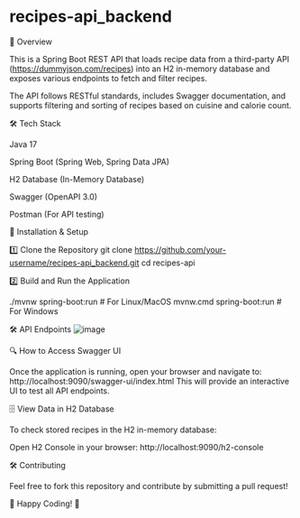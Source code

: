 # recipes-api_backend

📌 Overview

This is a Spring Boot REST API that loads recipe data from a third-party API (https://dummyjson.com/recipes) into an H2 in-memory database and exposes various endpoints to fetch and filter recipes.

The API follows RESTful standards, includes Swagger documentation, and supports filtering and sorting of recipes based on cuisine and calorie count.

🛠️ Tech Stack

Java 17

Spring Boot (Spring Web, Spring Data JPA)

H2 Database (In-Memory Database)

Swagger (OpenAPI 3.0)

Postman (For API testing)

🚀 Installation & Setup

1️⃣ Clone the Repository
git clone https://github.com/your-username/recipes-api_backend.git
cd recipes-api

2️⃣ Build and Run the Application

./mvnw spring-boot:run   # For Linux/MacOS
mvnw.cmd spring-boot:run # For Windows

🛠️ API Endpoints
![image](https://github.com/user-attachments/assets/b501a7a6-288e-4987-a5fc-4769e1c7022c)

🔍 How to Access Swagger UI

Once the application is running, open your browser and navigate to:
http://localhost:9090/swagger-ui/index.html
This will provide an interactive UI to test all API endpoints.


🗄️ View Data in H2 Database

To check stored recipes in the H2 in-memory database:

Open H2 Console in your browser:
http://localhost:9090/h2-console

🛠️ Contributing

Feel free to fork this repository and contribute by submitting a pull request!

🚀 Happy Coding! 🎯
